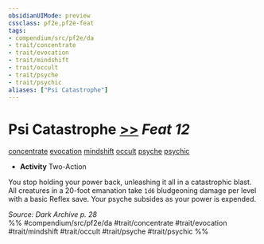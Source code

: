 ```yaml
---
obsidianUIMode: preview
cssclass: pf2e,pf2e-feat
tags:
- compendium/src/pf2e/da
- trait/concentrate
- trait/evocation
- trait/mindshift
- trait/occult
- trait/psyche
- trait/psychic
aliases: ["Psi Catastrophe"]
---
```

# Psi Catastrophe  [>>](../../rules/core-rulebook/chapter-9-playing-the-game.md#Actions "Two-Action") *Feat 12*  
[concentrate](../../rules/traits/concentrate.md)  [evocation](../../rules/traits/evocation.md)  [mindshift](../../rules/traits/mindshift-da.md)  [occult](../../rules/traits/occult.md)  [psyche](../../rules/traits/psyche-da.md)  [psychic](../../rules/traits/psychic-da.md)  

- **Activity** Two-Action

You stop holding your power back, unleashing it all in a catastrophic blast. All creatures in a 20-foot emanation take `1d6` bludgeoning damage per level with a basic Reflex save. Your psyche subsides as your power is expended.

*Source: Dark Archive p. 28*  
%% #compendium/src/pf2e/da #trait/concentrate #trait/evocation #trait/mindshift #trait/occult #trait/psyche #trait/psychic %%
